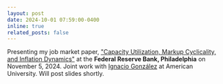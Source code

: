 ```yaml
---
layout: post
date: 2024-10-01 07:59:00-0400
inline: true
related_posts: false
---
```


Presenting my job market paper, ["Capacity Utilization, Markup Cyclicality, and Inflation Dynamics"](https://vasudeva-ram.github.io/assets/pdf/Capacity-Markups-Inflation.pdf) at the **Federal Reserve Bank, Philadelphia** on November 5, 2024. Joint work with [Ignacio González](https://www.ignacioglz.com/) at American University. Will post slides shortly.
